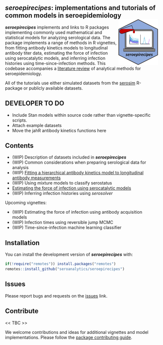 
## *seroepirecipes*: implementations and tutorials of common models in seroepidemiology <img src="man/figures/logo.png" align="right" width="130"/>

<!-- badges: start -->
<!-- badges: end -->

***seroepirecipes*** implements and links to R packages implementing
commonly used mathematical and statistical models for analyzing
serological data. The package implements a range of methods in R
vignettes, from fitting antibody kinetics models to longitudinal
antibody titer data, estimating the force of infection using
serocatalytic models, and inferring infection histories using
time-since-infection methods. This codebase accompanies a [literature
review](https://osf.io/kqdsn) of analytical methods for
seroepidemiology.

All of the tutorials use either simulated datasets from the
[serosim](https://seroanalytics.github.io/serosim/) R-package or
publicly available datasets.

## DEVELOPER TO DO

- Include Stan models within source code rather than vignette-specific
  scripts.
- Attach example datasets
- Move the jahR antibody kinetics functions here

## Contents

- (WIP) Description of datasets included in ***seroepirecipes***
- (WIP) Common considerations when preparing serological data for
  analysis
- (WIP) [Fitting a hierarchical antibody kinetics model to longitudinal
  antibody
  measurements](https://seroanalytics.github.io/seroepirecipes/articles/antibody_kinetics_models.html)
- (WIP) Using mixture models to classify serostatus
- [Estimating the force of infection using serocatalytic
  models](https://seroanalytics.github.io/seroepirecipes/articles/serocatalytic_model.html)
- (WIP) Inferring infection histories using *serosolver*

Upcoming vignettes:

- (WIP) Estimating the force of infection using antibody acquisition
  models
- (WIP) Infection times using reversible jump MCMC
- (WIP) Time-since-infection machine learning classifier

## Installation

You can install the development version of ***seroepirecipes*** with:

``` r
if(!require("remotes")) install.packages("remotes")
remotes::install_github("seroanalytics/seroepirecipes")
```

## Issues

Please report bugs and requests on the
[issues](https://github.com/seroanalytics/seroepirecipes) link.

## Contribute

\<\< TBC \>\>

We welcome contributions and ideas for additional vignettes and model
implementations. Please follow the [package contributing
guide](https://github.com/seronalytics/seroepirecipes/blob/main/.github/CONTRIBUTING.md).
